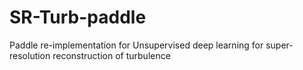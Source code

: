 # SR-Turb-paddle
Paddle re-implementation for Unsupervised deep learning for super-resolution reconstruction of turbulence
